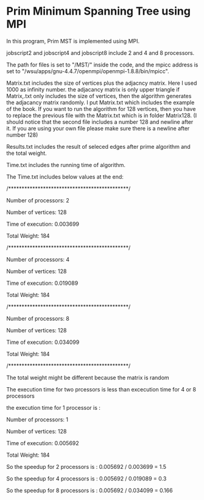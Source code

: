 # Prim Minimum Spanning Tree using MPI


In this program,  Prim MST is implemented using MPI.

jobscript2 and jobscript4 and jobscript8 include 2 and 4 and 8 processors.

The path for files is set to "/MST/" inside the code, and the mpicc address is set to "/wsu/apps/gnu-4.4.7/openmpi/openmpi-1.8.8/bin/mpicc".

Matrix.txt includes the size of vertices plus the adjacncy matrix. Here I used 1000 as infinity number. the adjacancy matrix is only upper triangle
if Matrix,.txt only includes the size of vertices, then the algorithm generates the adjacancy matrix randomly.
I put  Matrix.txt which includes the example of the book.
If you want to run the algorithm for 128 vertices, then you have to replace the previous file with the Matrix.txt which is in folder Matrix128.
(I should notice that the second file includes a number 128 and newline after it. If you are using your own file please make sure there is a newline after number 128)

Results.txt includes the result of seleced edges after prime algorithm and the total weight.

Time.txt includes the running time of algorithm.

The Time.txt includes below values at the end:

/*********************************************/

 Number of processors: 2

 Number of vertices: 128

 Time of execution: 0.003699

 Total Weight: 184

/*********************************************/

 Number of processors: 4

 Number of vertices: 128

 Time of execution: 0.019089

 Total Weight: 184

/*********************************************/

 Number of processors: 8

 Number of vertices: 128

 Time of execution: 0.034099

 Total Weight: 184
 
/*********************************************/ 

The total weight might be different because the matrix is random

The execution time for two prcessors is less than excecution time for 4 or 8 processors

the execution time for 1 processor is :

 Number of processors: 1

 Number of vertices: 128

 Time of execution: 0.005692

 Total Weight: 184


So the speedup for 2 processors is : 0.005692 / 0.003699 = 1.5

So the speedup for 4 processors is : 0.005692 / 0.019089 = 0.3

So the speedup for 8 processors is : 0.005692 / 0.034099 = 0.166


